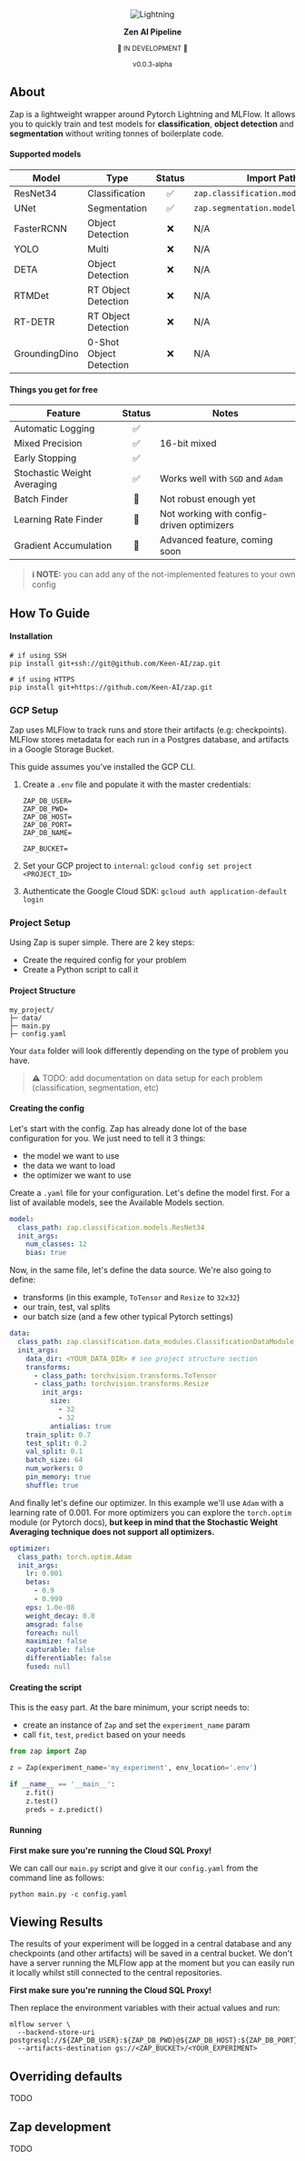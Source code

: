 <div align="center">

<img alt="Lightning" src="logo.png" style="max-width: 100%;">
<br/>

**Zen AI Pipeline**

<small>🚧 IN DEVELOPMENT 🚧</small>

<small>v0.0.3-alpha</small>

</div>

## About

Zap is a lightweight wrapper around Pytorch Lightning and MLFlow. It allows you to quickly train and test models for **classification**, **object detection** and **segmentation** without writing tonnes of boilerplate code.

#### Supported models

| Model         | Type                    | Status | Import Path                          |
| ------------- | ----------------------- | :----: | ------------------------------------ |
| ResNet34      | Classification          |   ✅   | `zap.classification.models.ResNet34` |
| UNet          | Segmentation            |   ✅   | `zap.segmentation.models.UNet`       |
| FasterRCNN    | Object Detection        |   ❌   | N/A                                  |
| YOLO          | Multi                   |   ❌   | N/A                                  |
| DETA          | Object Detection        |   ❌   | N/A                                  |
| RTMDet        | RT Object Detection     |   ❌   | N/A                                  |
| RT-DETR       | RT Object Detection     |   ❌   | N/A                                  |
| GroundingDino | 0-Shot Object Detection |   ❌   | N/A                                  |

#### Things you get for free

| Feature                     | Status | Notes                                     |
| --------------------------- | :----: | ----------------------------------------- |
| Automatic Logging           |   ✅   |                                           |
| Mixed Precision             |   ✅   | 16-bit mixed                              |
| Early Stopping              |   ✅   |                                           |
| Stochastic Weight Averaging |   ✅   | Works well with `SGD` and `Adam`          |
| Batch Finder                |   🚧   | Not robust enough yet                     |
| Learning Rate Finder        |   🚧   | Not working with config-driven optimizers |
| Gradient Accumulation       |   🚧   | Advanced feature, coming soon             |

> **ℹ️ NOTE:** you can add any of the not-implemented features to your own config

## How To Guide

#### Installation

```shell
# if using SSH
pip install git+ssh://git@github.com/Keen-AI/zap.git

# if using HTTPS
pip install git+https://github.com/Keen-AI/zap.git
```

### GCP Setup

Zap uses MLFlow to track runs and store their artifacts (e.g: checkpoints). MLFlow stores metadata for each run in a Postgres database, and artifacts in a Google Storage Bucket.

This guide assumes you've installed the GCP CLI.

1. Create a `.env` file and populate it with the master credentials:

   ```
   ZAP_DB_USER=
   ZAP_DB_PWD=
   ZAP_DB_HOST=
   ZAP_DB_PORT=
   ZAP_DB_NAME=

   ZAP_BUCKET=
   ```

2. Set your GCP project to `internal`: `gcloud config set project <PROJECT_ID>`

3. Authenticate the Google Cloud SDK: `gcloud auth application-default login`

### Project Setup

Using Zap is super simple. There are 2 key steps:

- Create the required config for your problem
- Create a Python script to call it

#### Project Structure

```
my_project/
├─ data/
├─ main.py
├─ config.yaml

```

Your `data` folder will look differently depending on the type of problem you have.

> ⚠️ TODO: add documentation on data setup for each problem (classification, segmentation, etc)

#### Creating the config

Let's start with the config. Zap has already done lot of the base configuration for you. We just need to tell it 3 things:

- the model we want to use
- the data we want to load
- the optimizer we want to use

Create a `.yaml` file for your configuration. Let's define the model first. For a list of available models, see the Available Models section.

```yaml
model:
  class_path: zap.classification.models.ResNet34
  init_args:
    num_classes: 12
    bias: true
```

Now, in the same file, let's define the data source. We're also going to define:

- transforms (in this example, `ToTensor` and `Resize` to `32x32`)
- our train, test, val splits
- our batch size (and a few other typical Pytorch settings)

```yaml
data:
  class_path: zap.classification.data_modules.ClassificationDataModule
  init_args:
    data_dir: <YOUR_DATA_DIR> # see project structure section
    transforms:
      - class_path: torchvision.transforms.ToTensor
      - class_path: torchvision.transforms.Resize
        init_args:
          size:
            - 32
            - 32
          antialias: true
    train_split: 0.7
    test_split: 0.2
    val_split: 0.1
    batch_size: 64
    num_workers: 0
    pin_memory: true
    shuffle: true
```

And finally let's define our optimizer. In this example we'll use `Adam` with a learning rate of 0.001. For more optimizers you can explore the `torch.optim` module (or Pytorch docs), **but keep in mind that the Stochastic Weight Averaging technique does not support all optimizers.**

```yaml
optimizer:
  class_path: torch.optim.Adam
  init_args:
    lr: 0.001
    betas:
      - 0.9
      - 0.999
    eps: 1.0e-08
    weight_decay: 0.0
    amsgrad: false
    foreach: null
    maximize: false
    capturable: false
    differentiable: false
    fused: null
```

#### Creating the script

This is the easy part. At the bare minimum, your script needs to:

- create an instance of `Zap` and set the `experiment_name` param
- call `fit`, `test`, `predict` based on your needs

```python
from zap import Zap

z = Zap(experiment_name='my_experiment', env_location='.env')

if __name__ == '__main__':
    z.fit()
    z.test()
    preds = z.predict()
```

#### Running

**First make sure you're running the Cloud SQL Proxy!**

We can call our `main.py` script and give it our `config.yaml` from the command line as follows:

```
python main.py -c config.yaml
```

## Viewing Results

The results of your experiment will be logged in a central database and any checkpoints (and other artifacts) will be saved in a central bucket. We don't have a server running the MLFlow app at the moment but you can easily run it locally whilst still connected to the central repositories.

**First make sure you're running the Cloud SQL Proxy!**

Then replace the environment variables with their actual values and run:

```
mlflow server \
  --backend-store-uri postgresql://${ZAP_DB_USER}:${ZAP_DB_PWD}@${ZAP_DB_HOST}:${ZAP_DB_PORT}/${ZAP_DB_NAME}
  --artifacts-destination gs://<ZAP_BUCKET>/<YOUR_EXPERIMENT>
```

## Overriding defaults

TODO

## Zap development

TODO
